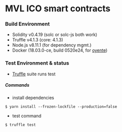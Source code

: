 # MVL ICO smart contracts

### Build Environment

- Solidity v0.4.19 (solc or solc-js both work)
- Truffle v4.1.3 (core: 4.1.3)
- Node.js v8.11.1 (for dependency mgmt.)
- Docker (18.03.0-ce, build 0520e24, for [oyente](https://github.com/melonproject/oyente))

### Test Environment & status

- [Truffle](http://truffleframework.com/) suite runs test

##### Commands
- install dependencies 
```
$ yarn install --frozen-lockfile --production=false
```
- test command
```
$ truffle test
```
